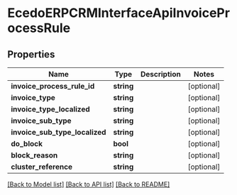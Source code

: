 # EcedoERPCRMInterfaceApiInvoiceProcessRule

## Properties
Name | Type | Description | Notes
------------ | ------------- | ------------- | -------------
**invoice_process_rule_id** | **string** |  | [optional] 
**invoice_type** | **string** |  | [optional] 
**invoice_type_localized** | **string** |  | [optional] 
**invoice_sub_type** | **string** |  | [optional] 
**invoice_sub_type_localized** | **string** |  | [optional] 
**do_block** | **bool** |  | [optional] 
**block_reason** | **string** |  | [optional] 
**cluster_reference** | **string** |  | [optional] 

[[Back to Model list]](../README.md#documentation-for-models) [[Back to API list]](../README.md#documentation-for-api-endpoints) [[Back to README]](../README.md)


